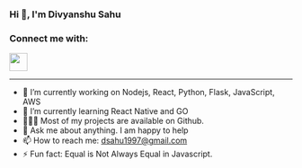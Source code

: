 ### Hi 👋, I'm Divyanshu Sahu

### Connect me with:

[<img height="32" width="32" src="https://cdn.jsdelivr.net/npm/simple-icons@v3/icons/twitter.svg" />](https://twitter.com/divyan5hu)

---

- 🔭 I’m currently working on Nodejs, React, Python, Flask, JavaScript, AWS
- 🌱 I’m currently learning React Native and GO
- 👨🏻‍💻 Most of my projects are available on Github.
- 💬 Ask me about anything. I am happy to help
- 📫 How to reach me: dsahu1997@gmail.com
- ⚡ Fun fact: Equal is Not Always Equal in Javascript.
